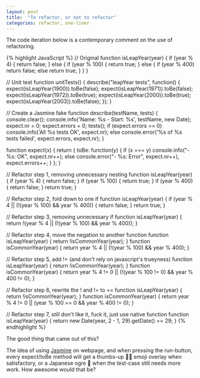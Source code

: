 ```yaml
---
layout: post
title:  "To refactor, or not to refactor"
categories: refactor, one-liner
---
```


The code iteration below is a contemporary comment on the use of refactoring.

{% highlight JavaScript %}
// Original
function isLeapYear(year) {
  if (year % 4) {
    return false;
  } else {
    if (year % 100) {
      return true;
    } else {
      if (year % 400)
        return false;
      else return true;
    }
  }
}

// Unit test
function unitTests() {
  describe("leapYear tests", function() {
    expect(isLeapYear(1900)).toBe(false);
    expect(isLeapYear(1971)).toBe(false);
    expect(isLeapYear(1972)).toBe(true);
    expect(isLeapYear(2000)).toBe(true);
    expect(isLeapYear(2003)).toBe(false);
  });
}

 
// Create a Jasmine fake
function describe(testName, tests) {
    console.clear();
    console.info('Name: %s - Start: %s', testName, new Date);
    expect.nr = 0;
    expect.errors = 0;
    tests();
    if (expect.errors == 0) console.info('All %s tests OK', expect.nr);
    else console.error('%s of %s tests failed', expect.errors, expect.nr);
}

function expect(x) {
    return {
        toBe: function(y) {
            if (x === y) console.info("- %s: OK", expect.nr++);
            else console.error("- %s: Error", expect.nr++), expect.errors++;
        }
    };
}
 
// Refactor step 1, removing unnecessary nesting
function isLeapYear(year) {
    if (year % 4) {
        return false;
    }
    if (year % 100) {
        return true;
    }
    if (year % 400) {
        return false;
    }
    return true;
}

// Refactor step 2, fold down to one if
function isLeapYear(year) {
    if (year % 4 || (!(year % 100) && year % 400)) {
        return false;
    }
    return true;
}
 
// Refactor step 3, removing unnecessary if
function isLeapYear(year) {
    return !(year % 4 || (!(year % 100) && year % 400));
}

// Refactor step 4, move the negation to another function
function isLeapYear(year) {
    return !isCommonYear(year);
}
function isCommonYear(year) {
    return year % 4 || (!(year % 100) && year % 400);
}

// Refactor step 5, add != (and don't rely on javascript's trueyness)
function isLeapYear(year) {
    return !isCommonYear(year);
}
function isCommonYear(year) {
    return year % 4 != 0 || (!(year % 100 != 0) && year % 400 != 0);
}

// Refactor step 6, rewrite the ! and != to ==
function isLeapYear(year) {
    return !isCommonYear(year);
}
function isCommonYear(year) {
    return year % 4 != 0 || (year % 100 == 0 && year % 400 != 0);
}

// Refactor step 7, still don't like it, fuck it, just use native function
function isLeapYear(year) {
    return new Date(year, 2 - 1, 29).getDate() == 29;
}
{% endhighlight %}

The good thing that came out of this?

The idea of using [Jasmine](https://github.com/jasmine/jasmine) on webpage, and when pressing the run-button,
every expect/toBe method will get a thumbs-up 👍🏻 emoji overlay when satisfactory, or a Japanese ogre 👹 when the 
test-case still needs more work. How awesome would that be?